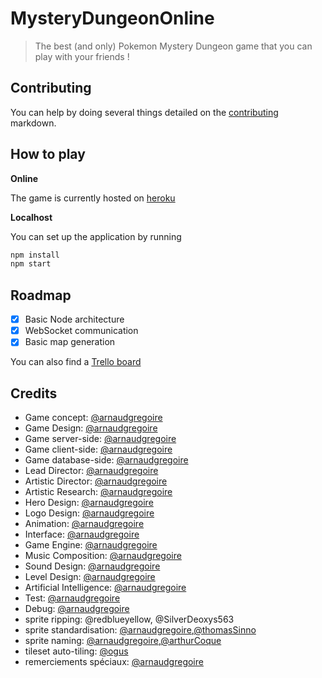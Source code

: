 # MysteryDungeonOnline

> The best (and only) Pokemon Mystery Dungeon game that you can play with your friends !

## Contributing

You can help by doing several things detailed on the [contributing](CONTRIBUTING.md)  markdown.

## How to play

__Online__

The game is currently hosted on [heroku](https://mystery-dungeon-online.herokuapp.com/)

__Localhost__

You can set up the application by running

```sh
npm install
npm start
```

## Roadmap

 + [x] Basic Node architecture
 + [x] WebSocket communication
 + [x] Basic map generation

You can also find a [Trello board](https://trello.com/b/7p8KeYpU/mysterydungeononline)

## Credits

 - Game concept: [@arnaudgregoire](https://github.com/arnaudgregoire)
 - Game Design: [@arnaudgregoire](https://github.com/arnaudgregoire)
 - Game server-side: [@arnaudgregoire](https://github.com/arnaudgregoire)
 - Game client-side: [@arnaudgregoire](https://github.com/arnaudgregoire)
 - Game database-side: [@arnaudgregoire](https://github.com/arnaudgregoire)
 - Lead Director: [@arnaudgregoire](https://github.com/arnaudgregoire)
 - Artistic Director: [@arnaudgregoire](https://github.com/arnaudgregoire)
 - Artistic Research: [@arnaudgregoire](https://github.com/arnaudgregoire)
 - Hero Design: [@arnaudgregoire](https://github.com/arnaudgregoire)
 - Logo Design: [@arnaudgregoire](https://github.com/arnaudgregoire)
 - Animation: [@arnaudgregoire](https://github.com/arnaudgregoire)
 - Interface: [@arnaudgregoire](https://github.com/arnaudgregoire)
 - Game Engine: [@arnaudgregoire](https://github.com/arnaudgregoire)
 - Music Composition: [@arnaudgregoire](https://github.com/arnaudgregoire)
 - Sound Design: [@arnaudgregoire](https://github.com/arnaudgregoire)
 - Level Design: [@arnaudgregoire](https://github.com/arnaudgregoire)
 - Artificial Intelligence: [@arnaudgregoire](https://github.com/arnaudgregoire)
 - Test: [@arnaudgregoire](https://github.com/arnaudgregoire)
 - Debug: [@arnaudgregoire](https://github.com/arnaudgregoire)
 - sprite ripping: @redblueyellow,  @SilverDeoxys563
 - sprite standardisation: [@arnaudgregoire](https://github.com/arnaudgregoire),[@thomasSinno](https://github.com/ThomasSINNO)
 - sprite naming: [@arnaudgregoire](https://github.com/arnaudgregoire),[@arthurCoque](https://github.com/acoque)
 - tileset auto-tiling: [@ogus](https://github.com/ogus/auto-tiling)
 - remerciements spéciaux: [@arnaudgregoire](https://github.com/arnaudgregoire) 

 
